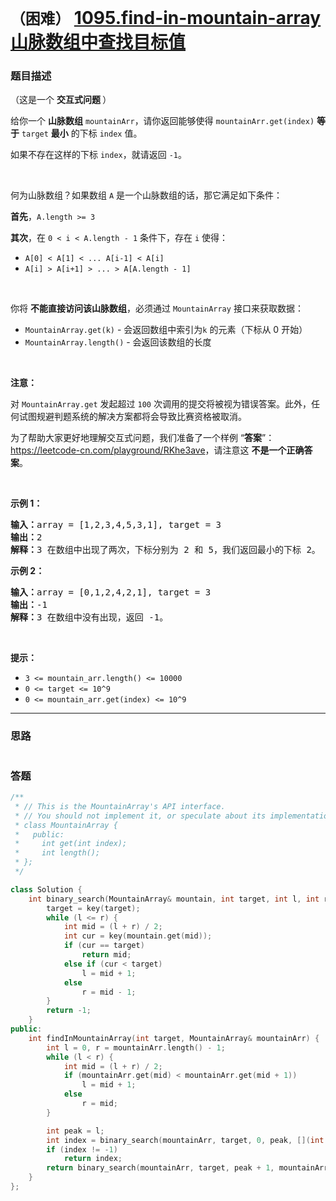 # `（困难）` [1095.find-in-mountain-array 山脉数组中查找目标值](https://leetcode-cn.com/problems/find-in-mountain-array/)

### 题目描述
<p>（这是一个 <strong>交互式问题&nbsp;</strong>）</p>

<p>给你一个 <strong>山脉数组</strong>&nbsp;<code>mountainArr</code>，请你返回能够使得&nbsp;<code>mountainArr.get(index)</code>&nbsp;<strong>等于</strong>&nbsp;<code>target</code>&nbsp;<strong>最小</strong>&nbsp;的下标 <code>index</code>&nbsp;值。</p>

<p>如果不存在这样的下标 <code>index</code>，就请返回&nbsp;<code>-1</code>。</p>

<p>&nbsp;</p>

<p>何为山脉数组？如果数组&nbsp;<code>A</code> 是一个山脉数组的话，那它满足如下条件：</p>

<p><strong>首先</strong>，<code>A.length >= 3</code></p>

<p><strong>其次</strong>，在&nbsp;<code>0 < i&nbsp;< A.length - 1</code>&nbsp;条件下，存在 <code>i</code> 使得：</p>

<ul>
	<li><code>A[0] < A[1] < ... A[i-1] < A[i]</code></li>
	<li><code>A[i] > A[i+1] > ... > A[A.length - 1]</code></li>
</ul>

<p>&nbsp;</p>

<p>你将&nbsp;<strong>不能直接访问该山脉数组</strong>，必须通过&nbsp;<code>MountainArray</code>&nbsp;接口来获取数据：</p>

<ul>
	<li><code>MountainArray.get(k)</code>&nbsp;- 会返回数组中索引为<code>k</code>&nbsp;的元素（下标从 0 开始）</li>
	<li><code>MountainArray.length()</code>&nbsp;- 会返回该数组的长度</li>
</ul>

<p>&nbsp;</p>

<p><strong>注意：</strong></p>

<p>对&nbsp;<code>MountainArray.get</code>&nbsp;发起超过 <code>100</code> 次调用的提交将被视为错误答案。此外，任何试图规避判题系统的解决方案都将会导致比赛资格被取消。</p>

<p>为了帮助大家更好地理解交互式问题，我们准备了一个样例 “<strong>答案</strong>”：<a href="https://leetcode-cn.com/playground/RKhe3ave">https://leetcode-cn.com/playground/RKhe3ave</a>，请注意这 <strong>不是一个正确答案</strong>。</p>

<ol>
</ol>

<p>&nbsp;</p>

<p><strong>示例 1：</strong></p>

<pre><strong>输入：</strong>array = [1,2,3,4,5,3,1], target = 3
<strong>输出：</strong>2
<strong>解释：</strong>3 在数组中出现了两次，下标分别为 2 和 5，我们返回最小的下标 2。</pre>

<p><strong>示例 2：</strong></p>

<pre><strong>输入：</strong>array = [0,1,2,4,2,1], target = 3
<strong>输出：</strong>-1
<strong>解释：</strong>3 在数组中没有出现，返回 -1。
</pre>

<p>&nbsp;</p>

<p><strong>提示：</strong></p>

<ul>
	<li><code>3 <= mountain_arr.length() <= 10000</code></li>
	<li><code>0 <= target <= 10^9</code></li>
	<li><code>0 <= mountain_arr.get(index) <=&nbsp;10^9</code></li>
</ul>


---
### 思路
```
```



### 答题
``` C++
/**
 * // This is the MountainArray's API interface.
 * // You should not implement it, or speculate about its implementation
 * class MountainArray {
 *   public:
 *     int get(int index);
 *     int length();
 * };
 */

class Solution {
    int binary_search(MountainArray& mountain, int target, int l, int r, int key(int)) {
        target = key(target);
        while (l <= r) {
            int mid = (l + r) / 2;
            int cur = key(mountain.get(mid));
            if (cur == target)
                return mid;
            else if (cur < target)
                l = mid + 1;
            else
                r = mid - 1;
        }
        return -1;
    }
public:
    int findInMountainArray(int target, MountainArray& mountainArr) {
        int l = 0, r = mountainArr.length() - 1;
        while (l < r) {
            int mid = (l + r) / 2;
            if (mountainArr.get(mid) < mountainArr.get(mid + 1))
                l = mid + 1;
            else
                r = mid;
        }

        int peak = l;
        int index = binary_search(mountainArr, target, 0, peak, [](int x) -> int {return x; });
        if (index != -1)
            return index;
        return binary_search(mountainArr, target, peak + 1, mountainArr.length() - 1, [](int x) -> int {return -x; });
    }
};
```




